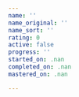 ```yaml
---
name: ''
name_original: ''
name_sort: ''
rating: 0
active: false
progress: ''
started_on: .nan
completed_on: .nan
mastered_on: .nan

---
```

